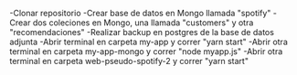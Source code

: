 
-Clonar repositorio
-Crear base de datos en Mongo llamada "spotify"
-Crear dos coleciones en Mongo, una llamada "customers" y otra "recomendaciones"
-Realizar backup en postgres de la base de datos adjunta
-Abrir terminal en carpeta my-app y correr "yarn start"
-Abrir otra terminal en carpeta my-app-mongo y correr "node myapp.js"
-Abrir otra terminal en carpeta web-pseudo-spotify-2 y correr "yarn start"
